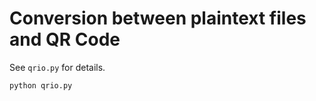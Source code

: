 Conversion between plaintext files and QR Code
==============================================

See `qrio.py` for details.

```bash
python qrio.py
```
